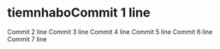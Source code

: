 # tiemnhaboCommit 1 line
Commit 2 line
Commit 3 line
Commit 4 line
Commit 5 line
Commit 6 line
Commit 7 line

